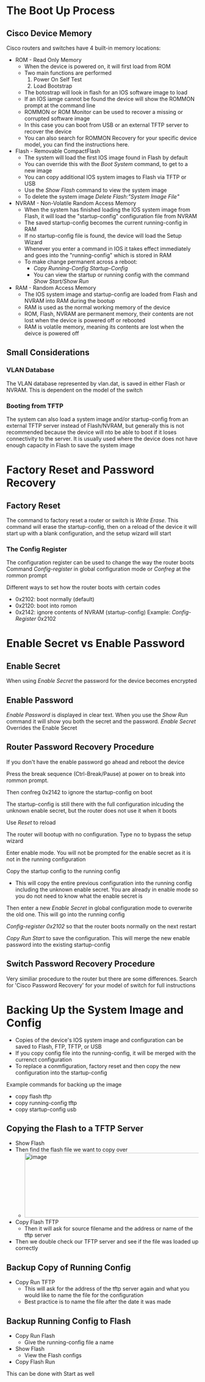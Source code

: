 # The Boot Up Process

## Cisco Device Memory

Cisco routers and switches have 4 built-in memory locations:
- ROM - Read Only Memory
  - When the device is powered on, it will first load from ROM
  - Two main functions are performed
    1. Power On Self Test
    2. Load Bootstrap
  - The botostrap will look in flash for an IOS software image to load
  - If an IOS iamge cannot be found the device will show the ROMMON prompt at the command line
  - ROMMON or ROM Monitor can be used to recover a missing or corrupted software image
  - In this case you can boot from USB or an external TFTP server to recover the device
  - You can also search for ROMMON Recovery for your specific device model, you can find the instructions here.
- Flash - Removable CompactFlash
  - The system will load the first IOS image found in Flash by default
  - You can override this with the _Boot System_ command, to get to a new image
  - You can copy additional IOS system images to Flash via TFTP or USB
  - Use the _Show Flash_ command to view the system image
  - To delete the system image _Delete Flash:"System Image File"_
- NVRAM - Non-Volatile Random Access Memory
  - When the system has finished loading the IOS system image from Flash, it will load the "startup-config" configuration file from NVRAM
  - The saved startup-config becomes the current running-config in RAM
  - If no startup-config file is found, the device will load the Setup Wizard
  - Whenever you enter a command in IOS it takes effect immediately and goes into the "running-config" which is stored in RAM
  - To make change permanent across a reboot:
    - _Copy Running-Config Startup-Config_
    - You can view the startup or running config with the command _Show Start/Show Run_
- RAM - Random Access Memory
  - The IOS system image and startup-config are loaded from Flash and NVRAM into RAM during the bootup
  - RAM is used as the normal working memory of the device
  - ROM, Flash, NVRAM are permanent memory, their contents are not lost when the device is powered off or rebooted
  - RAM is volatile memory, meaning its contents are lost when the deivce is powered off


## Small Considerations

### VLAN Database
The VLAN database represented by vlan.dat, is saved in either Flash or NVRAM. This is dependent on the model of the switch

### Booting from TFTP

The system can also load a system image and/or startup-config from an external TFTP server instead of Flash/NVRAM, but generally this is not recommended because the device will nto be able to boot if it loses connectivity to the server.
It is usually used where the device does not have enough capacity in Flash to save the system image


# Factory Reset and Password Recovery

## Factory Reset

The command to factory reset a router or switch is _Write Erase_.
This command will erase the startup-config, then on a reload of the device it will start up with a blank configuration, and the setup wizard will start

### The Config Register

The configuration register can be used to change the way the router boots
Command _Config-register_ in global configuration mode or _Confreg_ at the rommon prompt

Different ways to set how the router boots with certain codes
  - 0x2102: boot normally (default)
  - 0x2120: boot into romon
  - 0x2142: ignore contents of NVRAM (startup-config)
Example: _Config-Register_ 0x2102

# Enable Secret vs Enable Password

## Enable Secret

When using _Enable Secret_ the password for the device becomes encrypted

## Enable Password

_Enable Password_ is displayed in clear text. When you use the _Show Run_ command it will show you both the secret and the password.
_Enable Secret_ Overrides the Enable Secret

## Router Password Recovery Procedure

If you don't have the enable password go ahead and reboot the device

Press the break sequence (Ctrl-Break/Pause) at power on to break into rommon prompt.

Then confreg 0x2142 to ignore the startup-config on boot

The startup-config is still there with the full configuration inlcuding the unknown enable secret, but the router does not use it when it boots 

Use _Reset_ to reload

The router will bootup with no configuration. Type no to bypass the setup wizard

Enter enable mode. You will not be prompted for the enable secret as it is not in the running configuration

Copy the startup config to the running config
 - This will copy the entire previous configuration into the running config including the unknown enable secret. You are already in enable mode so you do not need to know what the enable secret is

Then enter a new _Enable Secret_ in global configuration mode to overwrite the old one. This will go into the running config

_Config-register 0x2102_ so that the router boots normally on the next restart

_Copy Run Start_ to save the configuration. This will merge the new enable password into the existing startup-config

## Switch Password Recovery Procedure

Very similiar procedure to the router but there are some differences.
Search for 'Cisco Password Recovery' for your model of switch for full instructions


# Backing Up the System Image and Config

- Copies of the device's IOS system image and configuration can be saved to Flash, FTP, TFTP, or USB
- If you copy  config file into the running-config, it will be merged with the currenct configuration
- To replace a conmfiguration, factory reset and then copy the new configuration into the startup-config

Example commands for backing up the image
- copy flash tftp
- copy running-config tftp
- copy startup-config usb

## Copying the Flash to a TFTP Server

- Show Flash
- Then find the flash file we want to copy over
  - <img width="517" height="169" alt="image" src="https://github.com/user-attachments/assets/5abdeddb-fc6f-43d2-be5e-1ae760e6cf0f" />
- Copy Flash TFTP
  - Then it will ask for source filename and the address or name of the tftp server
- Then we double check our TFTP server and see if the file was loaded up correctly

## Backup Copy of Running Config

- Copy Run TFTP
  - This will ask for the address of the tftp server again and what you would like to name the file for the configuration
  - Best practice is to name the file after the date it was made

## Backup Running Config to Flash

- Copy Run Flash
  - Give the running-config file a name
- Show Flash
  - View the Flash configs
- Copy Flash Run

This can be done with Start as well


